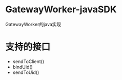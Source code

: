 GatewayWorker-javaSDK
===============
GatewayWorker的java实现

支持的接口
===============
- sendToClient()
- bindUid()
- sendToUid()
 
